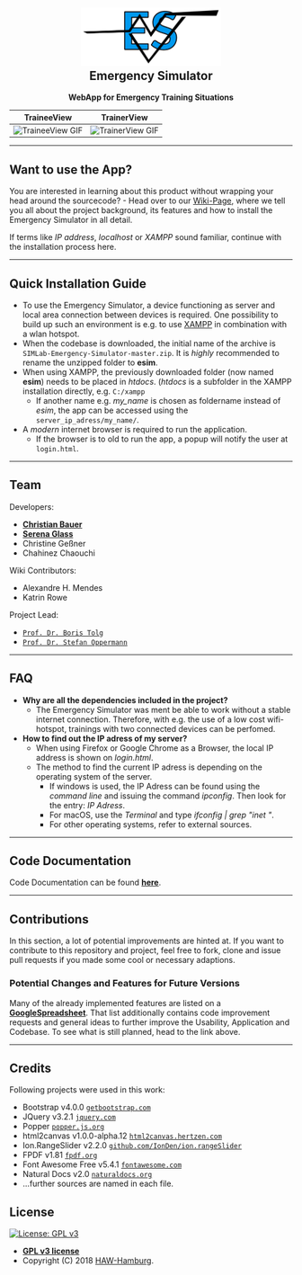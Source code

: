 <h2 align="center"><a href="https://www.ls.haw-hamburg.de/~SIMLab/"><img src="assets/img/ESIcon.svg" title="ESIcon" width="250" alt="ESIcon"></a><br>Emergency Simulator</h2>
<p align="center"><strong>WebApp for Emergency Training Situations</strong></p>

| TraineeView | TrainerView |
| -| - |
| ![TraineeView GIF](https://media.giphy.com/media/Zy7tAf9dW352WuzmEc/giphy.gif) | ![TrainerView GIF](https://media.giphy.com/media/1ZDDxmQpVG8nA4I6zU/giphy.gif) |

---

## Want to use the App?
You are interested in learning about this product without wrapping your head around the sourcecode? - Head over to our [Wiki-Page](https://github.com/SIMLabHAW/SIMLab-Emergency-Simulator/wiki), where we tell you all about the project background, its features and how to install the Emergency Simulator in all detail. 

If terms like *IP address*, *localhost* or *XAMPP* sound familiar, continue with the installation process here.

---

## Quick Installation Guide

- To use the Emergency Simulator, a device functioning as server and local area connection between devices is required. One possibility to build up such an environment is e.g. to use <a href="https://www.apachefriends.org/de/index.html" target="_blank">XAMPP</a> in combination with a wlan hotspot.
- When the codebase is downloaded, the initial name of the archive is ```SIMLab-Emergency-Simulator-master.zip```. It is *highly* recommended to rename the unzipped folder to **esim**.
- When using XAMPP, the previously downloaded folder (now named **esim**) needs to be placed in *htdocs*. (*htdocs* is a subfolder in the XAMPP installation directly, e.g. ```C:/xampp```
  - If another name e.g. *my_name* is chosen as foldername instead of *esim*, the app can be accessed using the ```server_ip_adress/my_name/```. 
- A *modern* internet browser is required to run the application.
  - If the browser is to old to run the app, a popup will notify the user at ```login.html```.

---

## Team

Developers:
- <a href="https://github.com/GitHelge" target="_blank">**Christian Bauer**</a>
- <a href="https://github.com/HappyLychee" target="_blank">**Serena Glass**</a>
- Christine Geßner
- Chahinez Chaouchi

Wiki Contributors:
- Alexandre H. Mendes
- Katrin Rowe

Project Lead:
- <a href="https://www.ls.haw-hamburg.de/~SIMLab/index.php/kontakt.html" target="_blank">`Prof. Dr. Boris Tolg`</a>
- <a href="https://www.ls.haw-hamburg.de/~SIMLab/index.php/kontakt.html" target="_blank">`Prof. Dr. Stefan Oppermann`</a>

---

## FAQ

- **Why are all the dependencies included in the project?**
    - The Emergency Simulator was ment be able to work without a stable internet connection. 
    Therefore, with e.g. the use of a low cost wifi-hotspot, trainings with two connected devices
    can be perfomed.
- **How to find out the IP adress of my server?**
    - When using Firefox or Google Chrome as a Browser, the local IP address is shown on *login.html*.
    - The method to find the current IP adress is depending on the operating system of the server. 
      - If windows is used, the IP Adress can be found using the *command line* and issuing the command *ipconfig*. Then look for the entry: *IP Adress*.
      - For macOS, use the *Terminal* and type *ifconfig | grep "inet "*. 
      - For other operating systems, refer to external sources.

---

## Code Documentation
Code Documentation can be found [**here**](https://githelge.github.io/es_doc/). 

---

## Contributions

In this section, a lot of potential improvements are hinted at. If you want to contribute to this repository and project, feel free to fork, clone and issue pull requests if you made some cool or necessary adaptions.

### Potential Changes and Features for Future Versions

Many of the already implemented features are listed on a [**GoogleSpreadsheet**](https://docs.google.com/spreadsheets/d/1kEWTkjUGEv1Msgwj1EuNwlg2URnYAXst4ZItrPl_gXs/edit?usp=sharing). 
That list additionally contains code improvement requests and general ideas to further improve the Usability, Application and Codebase. To see what is still planned, head to the link above.

---

## Credits

Following projects were used in this work:
- Bootstrap v4.0.0 <a href="https://getbootstrap.com" target="_blank">`getbootstrap.com`</a>
- JQuery v3.2.1 <a href="http://jquery.com" target="_blank">`jquery.com`</a>
- Popper <a href="https://popper.js.org" target="_blank">`popper.js.org`</a>
- html2canvas v1.0.0-alpha.12 <a href="https://html2canvas.hertzen.com" target="_blank">`html2canvas.hertzen.com`</a>
- Ion.RangeSlider v2.2.0 <a href="https://github.com/IonDen/ion.rangeSlider" target="_blank">`github.com/IonDen/ion.rangeSlider`</a>
- FPDF v1.81 <a href="http://www.fpdf.org" target="_blank">`fpdf.org`</a>
- Font Awesome Free v5.4.1 <a href="https://fontawesome.com" target="_blank">`fontawesome.com`</a>
- Natural Docs v2.0 <a href="https://www.naturaldocs.org" target="_blank">`naturaldocs.org`</a>
- ...further sources are named in each file.

## License
[![License: GPL v3](https://img.shields.io/badge/License-GPLv3-blue.svg)](https://www.gnu.org/licenses/gpl-3.0)

- **[GPL v3 license](https://www.gnu.org/licenses/gpl-3.0)**
- Copyright (C) 2018 <a href="https://www.ls.haw-hamburg.de/~SIMLab/" target="_blank">HAW-Hamburg</a>.
